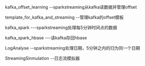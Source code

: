 kafka_offset_learning --sparkstreaming从kafka读数据并管理offset

template_for_kafka_and_streaming --管理kafka的offset模板

kafka_spark  ---sparkstreaming处理每5分钟时间点的数据

kafka_spark_hbase ---读kafka存回hbase

LogAnalyse --sparkstreaming处理日期，5分钟之内的归为同一个日期

StreamingSinmulation --日志流模拟器


